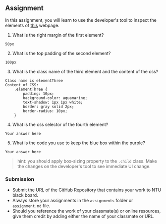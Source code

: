 ## Assignment

In this assignment, you will learn to use the developer's tool to inspect the elements of [this](https://nznznh.csb.app/) webpage.

1. What is the right margin of the first element? 
```
50px
```

2. What is the top padding of the second element?
```
100px
```

3. What is the class name of the third element and the content of the css?
```
Class name is elementThree
Content of CSS:
    .elementThree {
        padding: 10px;
        background-color: aquamarine;
        text-shadow: 1px 1px white;
        border: gray solid 2px;
        border-radius: 10px;
    }
```

4. What is the css selector of the fourth element?
```
Your answer here
```

5. What is the code you use to keep the blue box within the purple?
```
Your answer here
```

> hint: you should apply box-sizing property to the `.child` class. Make the changes on the developer's tool to see immediate UI change.



### Submission 

- Submit the URL of the GitHub Repository that contains your work to NTU black board.
- Always store your assignments in the `assignments` folder or `assignment.md` file.
- Should you reference the work of your classmate(s) or online resources, give them credit by adding either the name of your classmate or URL. 
